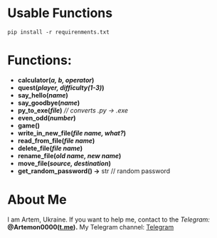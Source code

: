 # Usable Functions

`pip install -r requirenments.txt`

# Functions:

* **calculator(***a, b, operator***)**
* **quest(***player, difficulty(1-3)***)**
* **say_hello(***name***)**
* **say_goodbye(***name***)**
* **py_to_exe(***file***)** *// converts .py -> .exe*
* **even_odd(***number***)**
* **game()**
* **write_in_new_file(***file name, what?***)**
* **read_from_file(***file name***)**
* **delete_file(***file name***)**
* **rename_file(***old name, new name***)**
* **move_file(***source, destination***)**
* **get_random_password() ->** str // random password

# About Me

I am Artem, Ukraine. If you want to help me, contact to the *Telegram:* **@Artemon0000([t.me]()).** My Telegram channel: [Telegram](https://t.me/AOGames888)
